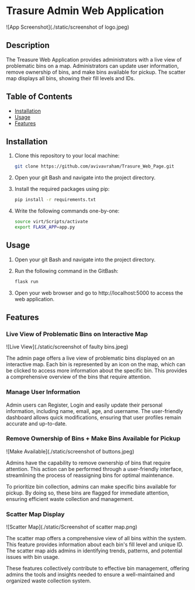 # Trasure Admin Web Application

![App Screenshot](./static/screenshot of logo.jpeg)

## Description

The Treasure Web Application provides administrators with a live view of problematic bins on a map. Administrators can update user information, remove ownership of bins, and make bins available for pickup. The scatter map displays all bins, showing their fill levels and IDs.

## Table of Contents

- [Installation](#installation)
- [Usage](#usage)
- [Features](#features)


## Installation

1. Clone this repository to your local machine:
   ```bash
   git clone https://github.com/avivavraham/Trasure_Web_Page.git

2. Open your git Bash and navigate into the project directory.

3. Install the required packages using pip:
    ```bash 
    pip install -r requirements.txt

4. Write the following commands one-by-one:
    ```bash 
    source virt/Scripts/activate
    export FLASK_APP=app.py

## Usage
1. Open your git Bash and navigate into the project directory.

2. Run the following command in the GitBash:
    ```bash 
    flask run

3. Open your web browser and go to http://localhost:5000 to access the web application.

## Features

### Live View of Problematic Bins on Interactive Map

![Live View](./static/screenshot of faulty bins.jpeg)

The admin page offers a live view of problematic bins displayed on an interactive map. Each bin is represented by an icon on the map, which can be clicked to access more information about the specific bin. This provides a comprehensive overview of the bins that require attention.

### Manage User Information


Admin users can Register, Login and easily update their personal information, including name, email, age, and username. The user-friendly dashboard allows quick modifications, ensuring that user profiles remain accurate and up-to-date.

### Remove Ownership of Bins + Make Bins Available for Pickup
![Make Available](./static/screenshot of buttons.jpeg)


Admins have the capability to remove ownership of bins that require attention. This action can be performed through a user-friendly interface, streamlining the process of reassigning bins for optimal maintenance.

To prioritize bin collection, admins can make specific bins available for pickup. By doing so, these bins are flagged for immediate attention, ensuring efficient waste collection and management.

### Scatter Map Display

![Scatter Map](./static/Screenshot of scatter map.png)

The scatter map offers a comprehensive view of all bins within the system. This feature provides information about each bin's fill level and unique ID. The scatter map aids admins in identifying trends, patterns, and potential issues with bin usage.

These features collectively contribute to effective bin management, offering admins the tools and insights needed to ensure a well-maintained and organized waste collection system.

